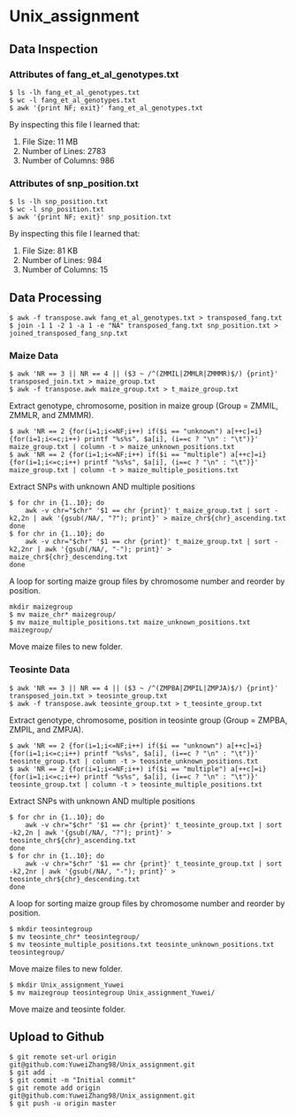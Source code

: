 # Unix_assignment    
## Data Inspection
### Attributes of fang_et_al_genotypes.txt
```
$ ls -lh fang_et_al_genotypes.txt
$ wc -l fang_et_al_genotypes.txt
$ awk '{print NF; exit}' fang_et_al_genotypes.txt
```
By inspecting this file I learned that:
1. File Size: 11 MB
2. Number of Lines: 2783
3. Number of Columns: 986
### Attributes of snp_position.txt
```
$ ls -lh snp_position.txt
$ wc -l snp_position.txt
$ awk '{print NF; exit}' snp_position.txt
```
By inspecting this file I learned that:
1. File Size: 81 KB
2. Number of Lines: 984
3. Number of Columns: 15

## Data Processing
```
$ awk -f transpose.awk fang_et_al_genotypes.txt > transposed_fang.txt
$ join -1 1 -2 1 -a 1 -e "NA" transposed_fang.txt snp_position.txt > joined_transposed_fang_snp.txt
```
### Maize Data
```
$ awk 'NR == 3 || NR == 4 || ($3 ~ /^(ZMMIL|ZMMLR|ZMMMR)$/) {print}' transposed_join.txt > maize_group.txt
$ awk -f transpose.awk maize_group.txt > t_maize_group.txt
```
Extract genotype, chromosome, position in maize group (Group = ZMMIL, ZMMLR, and ZMMMR).
```
$ awk 'NR == 2 {for(i=1;i<=NF;i++) if($i == "unknown") a[++c]=i} {for(i=1;i<=c;i++) printf "%s%s", $a[i], (i==c ? "\n" : "\t")}' maize_group.txt | column -t > maize_unknown_positions.txt
$ awk 'NR == 2 {for(i=1;i<=NF;i++) if($i == "multiple") a[++c]=i} {for(i=1;i<=c;i++) printf "%s%s", $a[i], (i==c ? "\n" : "\t")}' maize_group.txt | column -t > maize_multiple_positions.txt
```
Extract SNPs with unknown AND multiple positions
```
$ for chr in {1..10}; do
    awk -v chr="$chr" '$1 == chr {print}' t_maize_group.txt | sort -k2,2n | awk '{gsub(/NA/, "?"); print}' > maize_chr${chr}_ascending.txt
done
$ for chr in {1..10}; do
    awk -v chr="$chr" '$1 == chr {print}' t_maize_group.txt | sort -k2,2nr | awk '{gsub(/NA/, "-"); print}' > maize_chr${chr}_descending.txt
done
```
A loop for sorting maize group files by chromosome number and reorder by position.
```
mkdir maizegroup
$ mv maize_chr* maizegroup/
$ mv maize_multiple_positions.txt maize_unknown_positions.txt maizegroup/
```
Move maize files to new folder.


### Teosinte Data
```
$ awk 'NR == 3 || NR == 4 || ($3 ~ /^(ZMPBA|ZMPIL|ZMPJA)$/) {print}' transposed_join.txt > teosinte_group.txt
$ awk -f transpose.awk teosinte_group.txt > t_teosinte_group.txt
```
Extract genotype, chromosome, position in teosinte group (Group = ZMPBA, ZMPIL, and ZMPJA).
```
$ awk 'NR == 2 {for(i=1;i<=NF;i++) if($i == "unknown") a[++c]=i} {for(i=1;i<=c;i++) printf "%s%s", $a[i], (i==c ? "\n" : "\t")}' teosinte_group.txt | column -t > teosinte_unknown_positions.txt
$ awk 'NR == 2 {for(i=1;i<=NF;i++) if($i == "multiple") a[++c]=i} {for(i=1;i<=c;i++) printf "%s%s", $a[i], (i==c ? "\n" : "\t")}' teosinte_group.txt | column -t > teosinte_multiple_positions.txt
```
Extract SNPs with unknown AND multiple positions
```
$ for chr in {1..10}; do
    awk -v chr="$chr" '$1 == chr {print}' t_teosinte_group.txt | sort -k2,2n | awk '{gsub(/NA/, "?"); print}' > teosinte_chr${chr}_ascending.txt
done
$ for chr in {1..10}; do
    awk -v chr="$chr" '$1 == chr {print}' t_teosinte_group.txt | sort -k2,2nr | awk '{gsub(/NA/, "-"); print}' > teosinte_chr${chr}_descending.txt
done
```
A loop for sorting maize group files by chromosome number and reorder by position.
```
$ mkdir teosintegroup
$ mv teosinte_chr* teosintegroup/
$ mv teosinte_multiple_positions.txt teosinte_unknown_positions.txt teosintegroup/
```
Move maize files to new folder.
```
$ mkdir Unix_assignment_Yuwei
$ mv maizegroup teosintegroup Unix_assignment_Yuwei/
```
Move maize and teosinte folder.
## Upload to Github
```
$ git remote set-url origin git@github.com:YuweiZhang98/Unix_assignment.git
$ git add .
$ git commit -m "Initial commit"
$ git remote add origin git@github.com:YuweiZhang98/Unix_assignment.git
$ git push -u origin master
```

